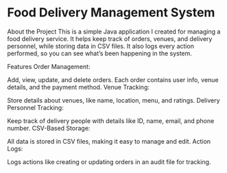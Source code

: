 # Food Delivery Management System 
About the Project
This is a simple Java application I created for managing a food delivery service. It helps keep track of orders, venues, and delivery personnel, while storing data in CSV files. 
It also logs every action performed, so you can see what’s been happening in the system.

Features
Order Management:

Add, view, update, and delete orders.
Each order contains user info, venue details, and the payment method.
Venue Tracking:

Store details about venues, like name, location, menu, and ratings.
Delivery Personnel Tracking:

Keep track of delivery people with details like ID, name, email, and phone number.
CSV-Based Storage:

All data is stored in CSV files, making it easy to manage and edit.
Action Logs:

Logs actions like creating or updating orders in an audit file for tracking.

